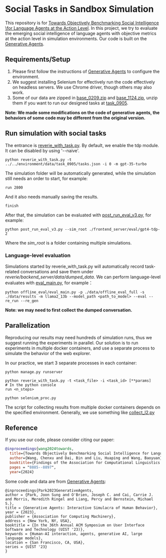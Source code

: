 # Social Tasks in Sandbox Simulation

This repository is for [Towards Objectively Benchmarking Social Intelligence \\for Language Agents at the Action Level](https://arxiv.org/abs/2404.05337). In this project, we try to evaluate the emerging social intelligence of language agents with objective metrics at the action level in simulation environments.
Our code is built on the [Generative Agents](https://github.com/joonspk-research/generative_agents "Generative Agents").  

## Requirements/Setup
1. Please first follow the instructions of [Generative Agents](https://github.com/joonspk-research/generative_agents/commit/fe05a71d3e4ed7d10bf68aa4eda6dd995ec070f4) to configure the environment. 
2. We suggest installing Selenium for effectively run the code effectively on headless servers. We use Chrome driver, though others may also work.
3. Some of our data are zipped in [base_0209.zip](environment%2Ffrontend_server%2Fstorage%2Fbase_0209.zip) and [base_1124.zip](environment%2Ffrontend_server%2Fstorage%2Fbase_1124.zip), unzip them if you want to run our designed tasks at [task_0905](environment%2Fdata%2Ftask_0905).

**Note: We made some modifications on the code of generative agents, the behaviors of some code may be different from the original version.**

## Run simulation with social tasks
The entrance is [reverie_with_task.py](reverie%2Fbackend_server%2Freverie_with_task.py). By default, we enable the tdp module. It can be disabled by using '--naive'.
```shell
python reverie_with_task.py -t ../../environment/data/task_0905/tasks.json -i 0 -m gpt-35-turbo
```
The simulation folder will be automatically generated, while the simulation still needs an order to start, for example:
```
run 2800
```
And it also needs manually saving the results.
```
finish
```

After that, the simulation can be evaluated with [post_run_eval_v3.py](environment%2Fpost_run_eval_v3.py), for example:
```shell
python post_run_eval_v3.py --sim_root ./frontend_server/eval/gpt4-tdp-2
```
Where the *sim_root* is a folder containing multiple simulations.


### Language-level evaluation 
Simulations started by reverie_with_task.py will automatically record task-related conversations and save them under *reverie/backend_server/data/dumped_data*.
We can perform language-level evaluates with [eval_main.py](reverie%2Fbackend_server%2Foffline_eval%2Feval_main.py), for example：
```shell
python offline_eval/eval_main.py -p ./data/offline_eval_full -s ./data/results -m llama2_13b --model_path <path_to_model> --eval --re_run --re_gen
```
**Note: we may need to first collect the dumped conversation.**

## Parallelization
Reproducing our results may need hundreds of simulation runs, thus we suggest running the experiments in parallel. 
Our solution is to run experiments in multiple docker containers, and use a separate process to simulate the behavior of the web explorer.

In our practice, we start 3 separate processes in each container:
```shell
python manage.py runserver
```
```shell
python reverie_with_task.py -t <task_file> -i <task_id> [**params]
# In the python console  
run <n_steps>
```
```shell
python selenium_proc.py
```

The script for collecting results from multiple docker containers depends on the specified environment. Generally, we use something like [collect_l2.py](reverie%2Fbackend_server%2Fcollect_l2.py)

## Reference
If you use our code, please consider citing our paper:
```bibtex
@inproceedings{wang2024towards,
  title={Towards Objectively Benchmarking Social Intelligence for Language Agents at Action Level},
  author={Wang, Chenxu and Dai, Bin and Liu, Huaping and Wang, Baoyuan},
  booktitle={Findings of the Association for Computational Linguistics: ACL 2024},
  pages = "8885--8897",
  year={2024}
```

Some code and data are from [Generative Agents](https://github.com/joonspk-research/generative_agents "Generative Agents"):
```
@inproceedings{Park2023GenerativeAgents,  
author = {Park, Joon Sung and O'Brien, Joseph C. and Cai, Carrie J. and Morris, Meredith Ringel and Liang, Percy and Bernstein, Michael S.},  
title = {Generative Agents: Interactive Simulacra of Human Behavior},  
year = {2023},  
publisher = {Association for Computing Machinery},  
address = {New York, NY, USA},  
booktitle = {In the 36th Annual ACM Symposium on User Interface Software and Technology (UIST '23)},  
keywords = {Human-AI interaction, agents, generative AI, large language models},  
location = {San Francisco, CA, USA},  
series = {UIST '23}
}
```
